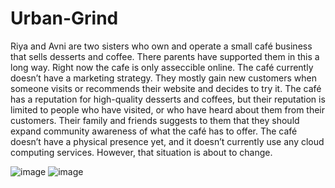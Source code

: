 # Urban-Grind
Riya and Avni are two sisters who own and operate a small café business that sells desserts and coffee. There parents have supported them in this a long way. Right now the cafe is only asseccible online.
The café currently doesn’t have a marketing strategy. They mostly gain new customers when someone visits or recommends their website and decides to try it. The café has a reputation for high-quality desserts and coffees, but their reputation is limited to people who have visited, or who have heard about them from their customers.
Their family and friends suggests to them that they should expand community awareness of what the café has to offer. The café doesn’t have a physical presence yet, and it doesn’t currently use any cloud computing services. However, that situation is about to change.

![image](https://github.com/user-attachments/assets/61d845ea-e9f4-40f4-a1ba-47139fc158c4)        ![image](https://github.com/user-attachments/assets/d8c1686d-2f8a-4763-b045-6a6207deb50c)
          




